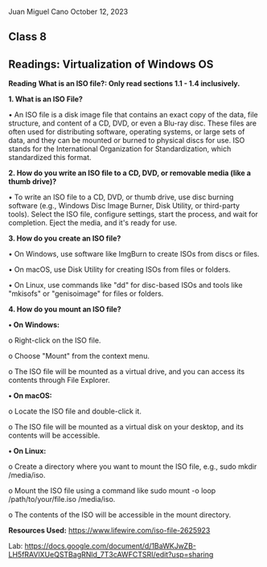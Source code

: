 Juan Miguel Cano								October 12, 2023

## Class 8
## Readings: Virtualization of Windows OS

**Reading**
**What is an ISO file?: Only read sections 1.1 - 1.4 inclusively.**

**1.	What is an ISO File?**

•	An ISO file is a disk image file that contains an exact copy of the data, file structure, and content of a CD, DVD, or even a Blu-ray disc. These files are often used for distributing software, operating systems, or large sets of data, and they can be mounted or burned to physical discs for use. ISO stands for the International Organization for Standardization, which standardized this format.

**2.	How do you write an ISO file to a CD, DVD, or removable media (like a thumb drive)?**

•	To write an ISO file to a CD, DVD, or thumb drive, use disc burning software (e.g., Windows Disc Image Burner, Disk Utility, or third-party tools). Select the ISO file, configure settings, start the process, and wait for completion. Eject the media, and it's ready for use.

**3.	How do you create an ISO file?**

•	On Windows, use software like ImgBurn to create ISOs from discs or files.

•	On macOS, use Disk Utility for creating ISOs from files or folders.


•	On Linux, use commands like "dd" for disc-based ISOs and tools like "mkisofs" or "genisoimage" for files or folders.

**4.	How do you mount an ISO file?**

**•	On Windows:**

o	Right-click on the ISO file.

o	Choose "Mount" from the context menu.

o	The ISO file will be mounted as a virtual drive, and you can access its contents through File Explorer.

**•	On macOS:**

o	Locate the ISO file and double-click it.

o	The ISO file will be mounted as a virtual disk on your desktop, and its contents will be accessible.

**•	On Linux:**

o	Create a directory where you want to mount the ISO file, e.g., sudo mkdir /media/iso.

o	Mount the ISO file using a command like sudo mount -o loop /path/to/your/file.iso /media/iso.

o	The contents of the ISO will be accessible in the mount directory.

**Resources Used:** https://www.lifewire.com/iso-file-2625923

Lab: https://docs.google.com/document/d/1BaWKJwZB-LH5fRAVlXUeQSTBagRNld_7T3cAWFCTSRI/edit?usp=sharing

